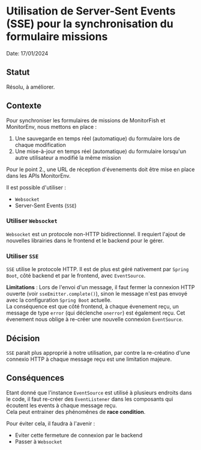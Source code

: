 # Utilisation de Server-Sent Events (SSE) pour la synchronisation du formulaire missions

Date: 17/01/2024

## Statut

Résolu, à améliorer.

## Contexte

Pour synchroniser les formulaires de missions de MonitorFish et MonitorEnv, nous mettons en place :
1. Une sauvegarde en temps réel (automatique) du formulaire lors de chaque modification
2. Une mise-à-jour en temps réel (automatique) du formulaire lorsqu'un autre utilisateur a modifié la même mission

Pour le point 2., une URL de réception d'évenements doit être mise en place dans les APIs MonitorEnv.

Il est possible d'utiliser :
- `Websocket`
- Server-Sent Events (`SSE`)

### Utiliser `Websocket`

`Websocket` est un protocole non-HTTP bidirectionnel. Il requiert l'ajout de nouvelles librairies dans le frontend et le backend pour le gérer.

### Utiliser `SSE`

`SSE` utilise le protocole HTTP. Il est de plus est géré nativement par `Spring Boot`, côté backend et par le frontend, avec `EventSource`.

**Limitations** :
Lors de l'envoi d'un message, il faut fermer la connexion HTTP ouverte (voir `sseEmitter.complete()`), sinon le message n'est pas envoyé avec la configuration `Spring Boot` actuelle.  
La conséquence est que côté frontend, à chaque évenement reçu, un message de type `error` (qui déclenche `onerror`) est également reçu.
Cet évenement nous oblige à re-créer une nouvelle connexion `EventSource`.

## Décision

`SSE` parait plus approprié à notre utilisation, par contre la re-créatino d'une connexio HTTP à chaque message reçu est une limitation majeure. 

## Conséquences

Etant donné que l'instance `EventSource` est utilisé à plusieurs endroits dans le code,
il faut re-créer des `EventListener` dans les composants qui écoutent les events à chaque message reçu.   
Cela peut entrainer des phénomênes de **race condition**.

Pour éviter cela, il faudra à l'avenir :
- Eviter cette fermeture de connexion par le backend
- Passer à `Websocket`
